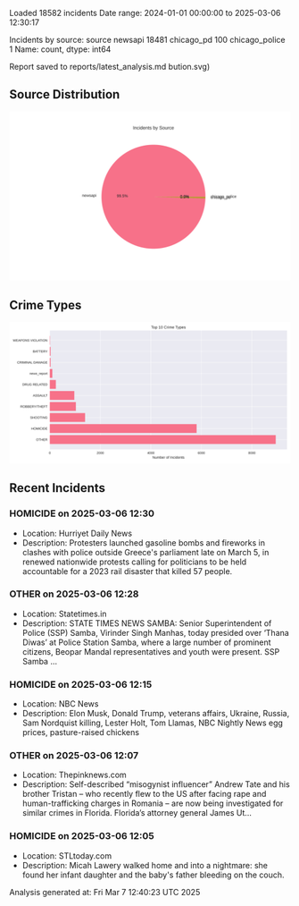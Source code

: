 
Loaded 18582 incidents
Date range: 2024-01-01 00:00:00 to 2025-03-06 12:30:17

Incidents by source:
source
newsapi           18481
chicago_pd          100
chicago_police        1
Name: count, dtype: int64

Report saved to reports/latest_analysis.md
bution.svg)

## Source Distribution
![Source Distribution](images/source_distribution.svg)

## Crime Types
![Crime Types](images/crime_types.svg)

## Recent Incidents

### HOMICIDE on 2025-03-06 12:30
- Location: Hurriyet Daily News
- Description: Protesters launched gasoline bombs and fireworks in clashes with police outside Greece's parliament late on March 5, in renewed nationwide protests calling for politicians to be held accountable for a 2023 rail disaster that killed 57 people.


### OTHER on 2025-03-06 12:28
- Location: Statetimes.in
- Description: STATE TIMES NEWS SAMBA: Senior Superintendent of Police (SSP) Samba, Virinder Singh Manhas, today presided over ‘Thana Diwas’ at Police Station Samba, where a large number of prominent citizens, Beopar Mandal representatives and youth were present. SSP Samba …


### HOMICIDE on 2025-03-06 12:15
- Location: NBC News
- Description: Elon Musk, Donald Trump, veterans affairs, Ukraine, Russia, Sam Nordquist killing, Lester Holt, Tom Llamas, NBC Nightly News egg prices, pasture-raised chickens


### OTHER on 2025-03-06 12:07
- Location: Thepinknews.com
- Description: Self-described “misogynist influencer” Andrew Tate and his brother Tristan – who recently flew to the US after facing rape and human-trafficking charges in Romania – are now being investigated for similar crimes in Florida. Florida’s attorney general James Ut…


### HOMICIDE on 2025-03-06 12:05
- Location: STLtoday.com
- Description: Micah Lawery walked home and into a nightmare: she found her infant daughter and the baby's father bleeding on the couch.

Analysis generated at: Fri Mar  7 12:40:23 UTC 2025
